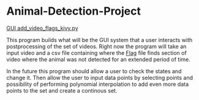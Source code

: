 # Animal-Detection-Project

[GUI add_video_flags_kivy.py](Script_Files/add_video_flags_kivy.py)

This program builds what will be the GUI system that a user interacts with postprocessing of the set of videos. Right now the program will take an input video and a csv file containing where the [Flag](Script_Files/flag_still.py) file finds section of video where the animal was not detected for an extended period of time. 

In the future this program should allow a user to check the states and change it. Then allow the user to input data points by selecting points and possibility of performing polynomial interpolation to add even more data points to the set and create a continous set. 